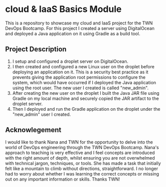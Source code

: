 # cloud & IaaS Basics Module
This is a repository to showcase my cloud and IaaS project for the TWN DevOps Bootcamp. For this project I created a server using DigitalOcean and deployed a Java application on it using Gradle as a build tool.

## Project Description

1. I setup and configured a droplet server on DigitalOcean.
2. I then created and configured a new Linux user on the droplet before deploying an application on it. This is a security best practice as it prevents giving the application root permissions to configure the system, which would have occurred if I deployed the Java application using the root user. The new user I created is called "new_admin".
3. After creating the new user on the droplet I built the Java JAR file using Gradle on my local machine and securely copied the JAR artifact to the droplet server.
4. Then I deployed and run the Gradle application on the droplet under the "new_admin" user I created.

## Acknowlegement

I would like to thank Nana and TWN for the opportunity to delve into the world of DevOps engineering through the TWN DevOps Bootcamp. Nana's approach to teaching is very effective and I feel concepts are introduced with the right amount of depth, whilst ensuring you are not overwhelmed with technical jargon, techniques, or tools. She has made a task that initially felt like a mountain to climb without directions, straightforward. I no longer had to worry about whether I was learning the correct concepts or missing out on any important information or skills. Thanks TWN!



